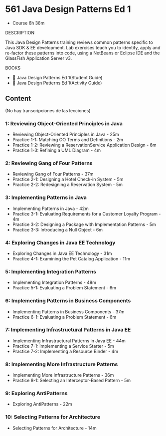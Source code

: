 # 561 Java Design Patterns Ed 1

* Course 6h 38m


DESCRIPTION

This Java Design Patterns training reviews common patterns specific to Java SDK & EE development. Lab exercises teach you to identify, apply and re-factor these patterns into code, using a NetBeans or Eclipse IDE and the GlassFish Application Server v3.

BOOKS

* :closed_book: Java Design Patterns Ed 1(Student Guide)
* :closed_book: Java Design Patterns Ed 1(Activity Guide)



## Content 
(No hay transcripciones de las lecciones)

### 1: Reviewing Object-Oriented Principles in Java

* Reviewing Object-Oriented Principles in Java - 25m
* Practice 1-1: Matching OO Terms and Definitions - 2m
* Practice 1-2: Reviewing a ReservationService Application Design - 6m
* Practice 1-3: Refining a UML Diagram - 4m

### 2: Reviewing Gang of Four Patterns

* Reviewing Gang of Four Patterns - 37m
* Practice 2-1: Designing a Hotel Check-in System - 5m
* Practice 2-2: Redesigning a Reservation System - 5m

### 3: Implementing Patterns in Java

* Implementing Patterns in Java - 42m
* Practice 3-1: Evaluating Requirements for a Customer Loyalty Program - 4m
* Practice 3-2: Designing a Package with Implementation Patterns - 5m
* Practice 3-3: Introducing a Null Object - 6m

### 4: Exploring Changes in Java EE Technology

* Exploring Changes in Java EE Technology - 31m
* Practice 4-1: Examining the Pet Catalog Application - 11m

### 5: Implementing Integration Patterns

* Implementing Integration Patterns - 48m
* Practice 5-1: Evaluating a Problem Statement - 6m

### 6: Implementing Patterns in Business Components

* Implementing Patterns in Business Components - 37m
* Practice 6-1: Evaluating a Problem Statement - 6m

### 7: Implementing Infrastructural Patterns in Java EE

* Implementing Infrastructural Patterns in Java EE - 44m
* Practice 7-1: Implementing a Service Starter - 5m
* Practice 7-2: Implementing a Resource Binder - 4m

### 8: Implementing More Infrastructure Patterns

* Implementing More Infrastructure Patterns - 36m
* Practice 8-1: Selecting an Interceptor-Based Pattern - 5m

### 9: Exploring AntiPatterns

* Exploring AntiPatterns - 22m

### 10: Selecting Patterns for Architecture

* Selecting Patterns for Architecture - 14m
